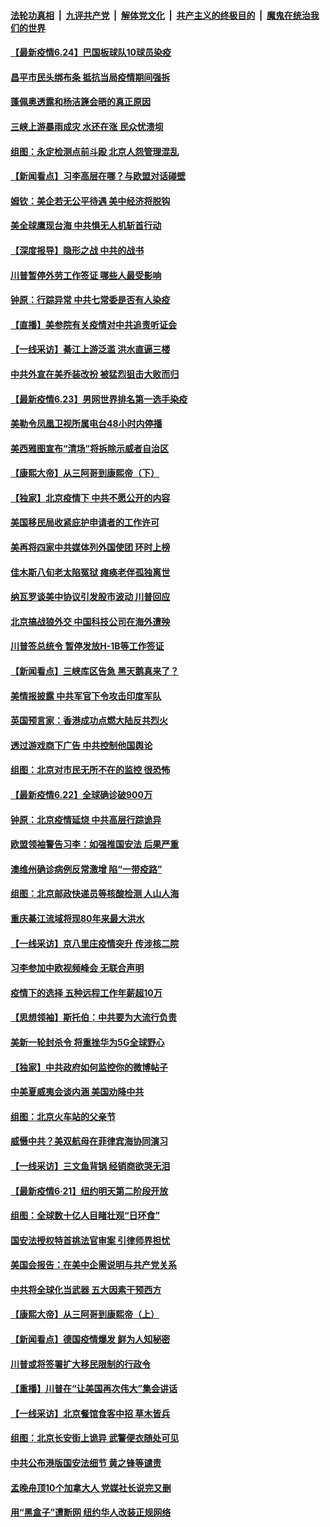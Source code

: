 

####  [法轮功真相](../../../../basic/blob/master/README.md?t=06242031) &nbsp;|&nbsp; [九评共产党](../../../../9ping.md/blob/master/README.md?t=06242031) &nbsp;|&nbsp; [解体党文化](../../../../jtdwh.md/blob/master/README.md?t=06242031)  &nbsp;|&nbsp; [共产主义的终极目的](../../../../gczydzjmd.md/blob/master/README.md?t=06242031) &nbsp;|&nbsp; [魔鬼在统治我们的世界](../../../../mgztzwmdsj.md/blob/master/README.md?t=06242031) 

#### [【最新疫情6.24】巴国板球队10球员染疫](../pages/nf4514/n12207866.md?t=06242031) 

#### [昌平市民头绑布条 抵抗当局疫情期间强拆](../pages/nf4514/n12208268.md?t=06242031) 

#### [蓬佩奥透露和杨洁篪会晤的真正原因](../pages/nf4514/n12208086.md?t=06242031) 

#### [三峡上游暴雨成灾 水还在涨 民众忧溃坝](../pages/nf4514/n12207926.md?t=06242031) 

#### [组图：永定检测点前斗殴 北京人怨管理混乱](../pages/nf4514/n12207391.md?t=06242031) 

#### [【新闻看点】习李高层在哪？与欧盟对话碰壁](../pages/nf4514/n12207971.md?t=06242031) 

#### [姆钦：美企若无公平待遇 美中经济将脱钩](../pages/nf4514/n12207735.md?t=06242031) 

#### [美全球鹰现台海 中共惧无人机斩首行动](../pages/nf4514/n12207763.md?t=06242031) 

#### [【深度报导】隐形之战 中共的战书](../pages/nf4514/n12200980.md?t=06242031) 

#### [川普暂停外劳工作签证 哪些人最受影响](../pages/nf4514/n12207785.md?t=06242031) 

#### [钟原：行踪异常 中共七常委是否有人染疫](../pages/nf4514/n12207556.md?t=06242031) 

#### [【直播】美参院有关疫情对中共追责听证会](../pages/nf4514/n12207370.md?t=06242031) 

#### [【一线采访】綦江上游泛滥 洪水直逼三楼](../pages/nf4514/n12207100.md?t=06242031) 

#### [中共外宣在美乔装改扮 被猛烈狙击大败而归](../pages/nf4514/n12207048.md?t=06242031) 

#### [【最新疫情6.23】男网世界排名第一选手染疫](../pages/nf4514/n12205436.md?t=06242031) 

#### [美勒令凤凰卫视所属电台48小时内停播](../pages/nf4514/n12205664.md?t=06242031) 

#### [美西雅图宣布“清场”将拆除示威者自治区](../pages/nf4514/n12206432.md?t=06242031) 

#### [【康熙大帝】从三阿哥到康熙帝（下）](../pages/nf4514/n12131930.md?t=06242031) 

#### [【独家】北京疫情下 中共不愿公开的内容](../pages/nf4514/n12203800.md?t=06242031) 

#### [美国移民局收紧庇护申请者的工作许可](../pages/nf4514/n12206240.md?t=06242031) 

#### [美再将四家中共媒体列外国使团 环时上榜](../pages/nf4514/n12205059.md?t=06242031) 

#### [佳木斯八旬老太陷冤狱 瘫痪老伴孤独离世](../pages/nf4514/n12203870.md?t=06242031) 

#### [纳瓦罗谈美中协议引发股市波动 川普回应](../pages/nf4514/n12205543.md?t=06242031) 

#### [北京搞战狼外交 中国科技公司在海外遭殃](../pages/nf4514/n12204846.md?t=06242031) 

#### [川普签总统令 暂停发放H-1B等工作签证](../pages/nf4514/n12205286.md?t=06242031) 

#### [【新闻看点】三峡库区告急 黑天鹅真来了？](../pages/nf4514/n12205008.md?t=06242031) 

#### [美情报披露 中共军官下令攻击印度军队](../pages/nf4514/n12205206.md?t=06242031) 

#### [英国预言家：香港成功点燃大陆反共烈火](../pages/nf4514/n12205226.md?t=06242031) 

#### [透过游戏商下广告 中共控制他国舆论](../pages/nf4514/n12204433.md?t=06242031) 

#### [组图：北京对市民无所不在的监控 很恐怖](../pages/nf4514/n12204898.md?t=06242031) 

#### [【最新疫情6.22】全球确诊破900万](../pages/nf4514/n12199354.md?t=06242031) 

#### [钟原：北京疫情延烧 中共高层行踪诡异](../pages/nf4514/n12204828.md?t=06242031) 

#### [欧盟领袖警告习李：如强推国安法 后果严重](../pages/nf4514/n12204750.md?t=06242031) 

#### [澳维州确诊病例反常激增 陷“一带疫路”](../pages/nf4514/n12203793.md?t=06242031) 

#### [组图：北京邮政快递员等核酸检测 人山人海](../pages/nf4514/n12204212.md?t=06242031) 

#### [重庆綦江流域将现80年来最大洪水](../pages/nf4514/n12203735.md?t=06242031) 

#### [【一线采访】京八里庄疫情突升 传涉核二院](../pages/nf4514/n12204209.md?t=06242031) 

#### [习李参加中欧视频峰会 无联合声明](../pages/nf4514/n12203689.md?t=06242031) 

#### [疫情下的选择 五种远程工作年薪超10万](../pages/nf4514/n12190408.md?t=06242031) 

#### [【思想领袖】斯托伯：中共要为大流行负责](../pages/nf4514/n12115529.md?t=06242031) 

#### [美新一轮封杀令 将重挫华为5G全球野心](../pages/nf4514/n12202488.md?t=06242031) 

#### [【独家】中共政府如何监控你的微博帖子](../pages/nf4514/n12192234.md?t=06242031) 

#### [中美夏威夷会谈内涵 美国劝降中共](../pages/nf4514/n12202579.md?t=06242031) 

#### [组图：北京火车站的父亲节](../pages/nf4514/n12202250.md?t=06242031) 

#### [威慑中共？美双航母在菲律宾海协同演习](../pages/nf4514/n12202399.md?t=06242031) 

#### [【一线采访】三文鱼背锅 经销商欲哭无泪](../pages/nf4514/n12202308.md?t=06242031) 

#### [【最新疫情6·21】纽约明天第二阶段开放](../pages/nf4514/n12196332.md?t=06242031) 

#### [组图：全球数十亿人目睹壮观“日环食”](../pages/nf4514/n12202171.md?t=06242031) 

#### [国安法授权特首挑法官审案 引律师界担忧](../pages/nf4514/n12202121.md?t=06242031) 

#### [美国会报告：在美中企需说明与共产党关系](../pages/nf4514/n12199133.md?t=06242031) 

#### [中共将全球化当武器 五大因素干预西方](../pages/nf4514/n12186089.md?t=06242031) 

#### [【康熙大帝】从三阿哥到康熙帝（上）](../pages/nf4514/n12130110.md?t=06242031) 

#### [【新闻看点】德国疫情爆发 鲜为人知秘密](../pages/nf4514/n12200936.md?t=06242031) 

#### [川普或将签署扩大移民限制的行政令](../pages/nf4514/n12201017.md?t=06242031) 

#### [【重播】川普在“让美国再次伟大”集会讲话](../pages/nf4514/n12199351.md?t=06242031) 

#### [【一线采访】北京餐馆食客中招 草木皆兵](../pages/nf4514/n12200863.md?t=06242031) 

#### [组图：北京长安街上诡异 武警便衣随处可见](../pages/nf4514/n12200681.md?t=06242031) 

#### [中共公布港版国安法细节 黄之锋等谴责](../pages/nf4514/n12200535.md?t=06242031) 

#### [孟晚舟顶10个加拿大人 党媒社长说完又删](../pages/nf4514/n12200398.md?t=06242031) 

#### [用“黑盒子”遭断网   纽约华人改装正规网络](../pages/nf4514/n12199538.md?t=06242031) 

